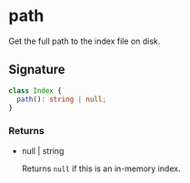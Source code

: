 # path

Get the full path to the index file on disk.

## Signature

```ts
class Index {
  path(): string | null;
}
```

### Returns

<ul class="param-ul">
  <li class="param-li param-li-root">
    <span class="param-type">null | string</span>
    <br>
    <p class="param-description">Returns  <code>null</code>  if this is an in-memory index.</p>
  </li>
</ul>